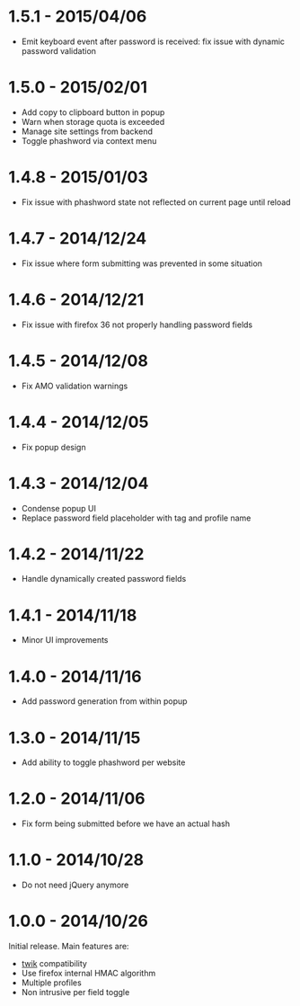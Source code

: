 # 1.5.1 - 2015/04/06

* Emit keyboard event after password is received: fix issue with dynamic password validation

# 1.5.0 - 2015/02/01

* Add copy to clipboard button in popup
* Warn when storage quota is exceeded
* Manage site settings from backend
* Toggle phashword via context menu

# 1.4.8 - 2015/01/03

* Fix issue with phashword state not reflected on current page until reload

# 1.4.7 - 2014/12/24

* Fix issue where form submitting was prevented in some situation

# 1.4.6 - 2014/12/21

* Fix issue with firefox 36 not properly handling password fields

# 1.4.5 - 2014/12/08

* Fix AMO validation warnings

# 1.4.4 - 2014/12/05

* Fix popup design

# 1.4.3 - 2014/12/04

* Condense popup UI
* Replace password field placeholder with tag and profile name

# 1.4.2 - 2014/11/22

* Handle dynamically created password fields

# 1.4.1 - 2014/11/18

* Minor UI improvements

# 1.4.0 - 2014/11/16

* Add password generation from within popup

# 1.3.0 - 2014/11/15

* Add ability to toggle phashword per website

# 1.2.0 - 2014/11/06

* Fix form being submitted before we have an actual hash

# 1.1.0 - 2014/10/28

* Do not need jQuery anymore

# 1.0.0 - 2014/10/26

Initial release. Main features are:

* [twik](https://github.com/gustavomondron/twik) compatibility
* Use firefox internal HMAC algorithm
* Multiple profiles
* Non intrusive per field toggle
